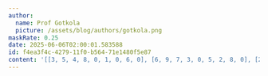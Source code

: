 ```yaml
---
author:
  name: Prof Gotkola
  picture: /assets/blog/authors/gotkola.png
maskRate: 0.25
date: 2025-06-06T02:00:01.583588
id: f4ea3f4c-4279-11f0-b564-71e1480f5e87
content: '[[3, 5, 4, 8, 0, 1, 0, 6, 0], [6, 9, 7, 3, 0, 5, 2, 8, 0], [2, 0, 1, 6, 0, 9, 5, 3, 4], [7, 0, 6, 5, 0, 2, 3, 4, 8], [5, 3, 2, 7, 8, 0, 0, 0, 0], [8, 4, 9, 1, 6, 3, 7, 2, 5], [9, 2, 0, 4, 3, 7, 0, 5, 0], [1, 0, 3, 9, 5, 8, 4, 0, 0], [4, 7, 0, 2, 1, 6, 8, 9, 3]]'
---
```

